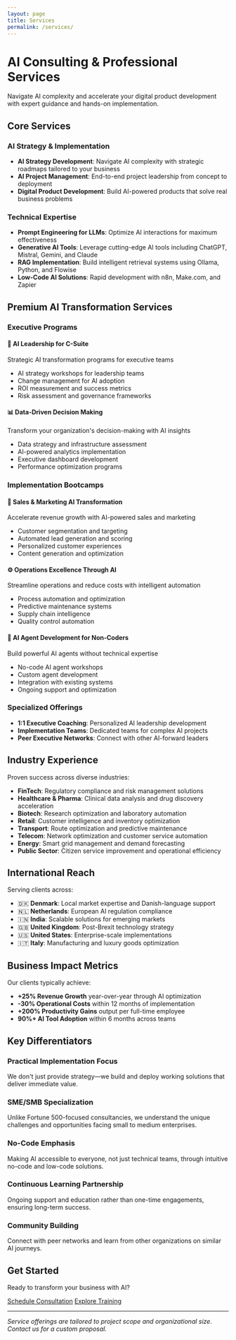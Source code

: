 ```yaml
---
layout: page
title: Services
permalink: /services/
---
```


# AI Consulting & Professional Services

Navigate AI complexity and accelerate your digital product development with expert guidance and hands-on implementation.

## Core Services

### AI Strategy & Implementation
- **AI Strategy Development**: Navigate AI complexity with strategic roadmaps tailored to your business
- **AI Project Management**: End-to-end project leadership from concept to deployment
- **Digital Product Development**: Build AI-powered products that solve real business problems

### Technical Expertise
- **Prompt Engineering for LLMs**: Optimize AI interactions for maximum effectiveness
- **Generative AI Tools**: Leverage cutting-edge AI tools including ChatGPT, Mistral, Gemini, and Claude
- **RAG Implementation**: Build intelligent retrieval systems using Ollama, Python, and Flowise
- **Low-Code AI Solutions**: Rapid development with n8n, Make.com, and Zapier

## Premium AI Transformation Services

### Executive Programs
<article class="service-tier">
  <h4>🎯 AI Leadership for C-Suite</h4>
  <p>Strategic AI transformation programs for executive teams</p>
  <ul>
    <li>AI strategy workshops for leadership teams</li>
    <li>Change management for AI adoption</li>
    <li>ROI measurement and success metrics</li>
    <li>Risk assessment and governance frameworks</li>
  </ul>
</article>

<article class="service-tier">
  <h4>📊 Data-Driven Decision Making</h4>
  <p>Transform your organization's decision-making with AI insights</p>
  <ul>
    <li>Data strategy and infrastructure assessment</li>
    <li>AI-powered analytics implementation</li>
    <li>Executive dashboard development</li>
    <li>Performance optimization programs</li>
  </ul>
</article>

### Implementation Bootcamps
<article class="service-tier">
  <h4>🚀 Sales & Marketing AI Transformation</h4>
  <p>Accelerate revenue growth with AI-powered sales and marketing</p>
  <ul>
    <li>Customer segmentation and targeting</li>
    <li>Automated lead generation and scoring</li>
    <li>Personalized customer experiences</li>
    <li>Content generation and optimization</li>
  </ul>
</article>

<article class="service-tier">
  <h4>⚙️ Operations Excellence Through AI</h4>
  <p>Streamline operations and reduce costs with intelligent automation</p>
  <ul>
    <li>Process automation and optimization</li>
    <li>Predictive maintenance systems</li>
    <li>Supply chain intelligence</li>
    <li>Quality control automation</li>
  </ul>
</article>

<article class="service-tier">
  <h4>🤖 AI Agent Development for Non-Coders</h4>
  <p>Build powerful AI agents without technical expertise</p>
  <ul>
    <li>No-code AI agent workshops</li>
    <li>Custom agent development</li>
    <li>Integration with existing systems</li>
    <li>Ongoing support and optimization</li>
  </ul>
</article>

### Specialized Offerings
- **1:1 Executive Coaching**: Personalized AI leadership development
- **Implementation Teams**: Dedicated teams for complex AI projects
- **Peer Executive Networks**: Connect with other AI-forward leaders

## Industry Experience

Proven success across diverse industries:
- **FinTech**: Regulatory compliance and risk management solutions
- **Healthcare & Pharma**: Clinical data analysis and drug discovery acceleration
- **Biotech**: Research optimization and laboratory automation
- **Retail**: Customer intelligence and inventory optimization
- **Transport**: Route optimization and predictive maintenance
- **Telecom**: Network optimization and customer service automation
- **Energy**: Smart grid management and demand forecasting
- **Public Sector**: Citizen service improvement and operational efficiency

## International Reach

Serving clients across:
- 🇩🇰 **Denmark**: Local market expertise and Danish-language support
- 🇳🇱 **Netherlands**: European AI regulation compliance
- 🇮🇳 **India**: Scalable solutions for emerging markets
- 🇬🇧 **United Kingdom**: Post-Brexit technology strategy
- 🇺🇸 **United States**: Enterprise-scale implementations
- 🇮🇹 **Italy**: Manufacturing and luxury goods optimization

## Business Impact Metrics

Our clients typically achieve:
- **+25% Revenue Growth** year-over-year through AI optimization
- **-30% Operational Costs** within 12 months of implementation
- **+200% Productivity Gains** output per full-time employee
- **90%+ AI Tool Adoption** within 6 months across teams

## Key Differentiators

### Practical Implementation Focus
We don't just provide strategy—we build and deploy working solutions that deliver immediate value.

### SME/SMB Specialization  
Unlike Fortune 500-focused consultancies, we understand the unique challenges and opportunities facing small to medium enterprises.

### No-Code Emphasis
Making AI accessible to everyone, not just technical teams, through intuitive no-code and low-code solutions.

### Continuous Learning Partnership
Ongoing support and education rather than one-time engagements, ensuring long-term success.

### Community Building
Connect with peer networks and learn from other organizations on similar AI journeys.

## Get Started

Ready to transform your business with AI? 

<div class="hero-actions">
  <a href="mailto:vinc@itu.dk" class="btn btn-primary">Schedule Consultation</a>
  <a href="/ai/courses" class="btn btn-secondary">Explore Training</a>
</div>

---

*Service offerings are tailored to project scope and organizational size. Contact us for a custom proposal.*